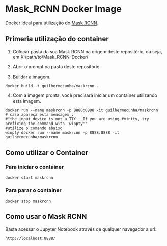 # Mask_RCNN Docker Image

Docker ideal para utilização do <a href="https://github.com/matterport/Mask_RCNN">Mask RCNN</a>.

## Primeria utilização do container

1) Colocar pasta da sua Mask RCNN na origem deste repositório, ou seja, em X:/path/to/Mask_RCNN-Docker/

2) Abrir o prompt na pasta deste repositório.

3) Buildar a imagem.
```
docker build -t guilhermecunha/maskrcnn .
```
4) Com a imagem pronta, você precisará iniciar um container utilizando esta imagem.
```
docker run --name maskrcnn -p 8888:8888 -it guilhermecunha/maskrcnn
# caso apareça esta mensagem : 
#"the input device is not a TTY.  If you are using #mintty, try prefixing the command with 'winpty'"
#utilize o comando abaixo
winpty docker run --name maskrcnn -p 8888:8888 -it guilhermecunha/maskrcnn
```

## Como utilizar o Container

### Para iniciar o container
```
docker start maskrcnn
```

### Para parar o container
```
docker stop maskrcnn
```

## Como usar o Mask RCNN
Basta acessar o Jupyter Notebook através de qualquer navegador a url:
```
http://localhost:8888/
```